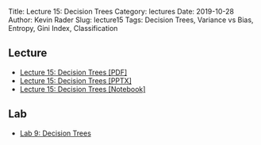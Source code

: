 Title: Lecture 15: Decision Trees
Category: lectures
Date: 2019-10-28
Author: Kevin Rader
Slug: lecture15
Tags: Decision Trees, Variance vs Bias, Entropy, Gini Index, Classification


## Lecture

- [Lecture 15: Decision Trees [PDF]]({attach}presentation/Lecture15_Decision_Trees.pdf)
- [Lecture 15: Decision Trees [PPTX]]({attach}presentation/Lecture15_Decision_Trees.pptx)
- [Lecture 15: Decision Trees [Notebook]]({attach}presentation/Lecture_15_Notebook.ipynb)


## Lab

- [Lab 9: Decision Trees]({filename}../../labs/lab09/notes/cs109a_Lab9_Decision_Trees.ipynb)